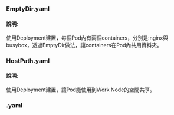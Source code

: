 ### EmptyDir.yaml
#### 說明:
使用Deployment建置，每個Pod內有兩個containers，分別是:nginx與busybox，透過EmptyDir做法，讓containers在Pod內共用資料夾。
### HostPath.yaml
#### 說明:
使用Deployment建置，讓Pod能使用到Work Node的空間共享。
### .yaml
